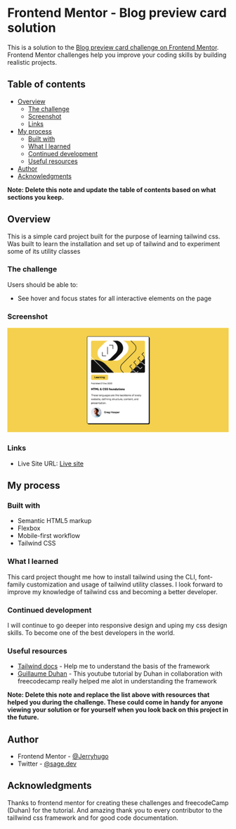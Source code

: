 # Frontend Mentor - Blog preview card solution

This is a solution to the [Blog preview card challenge on Frontend Mentor](https://www.frontendmentor.io/challenges/blog-preview-card-ckPaj01IcS). Frontend Mentor challenges help you improve your coding skills by building realistic projects. 

## Table of contents

- [Overview](#overview)
  - [The challenge](#the-challenge)
  - [Screenshot](#screenshot)
  - [Links](#links)
- [My process](#my-process)
  - [Built with](#built-with)
  - [What I learned](#what-i-learned)
  - [Continued development](#continued-development)
  - [Useful resources](#useful-resources)
- [Author](#author)
- [Acknowledgments](#acknowledgments)

**Note: Delete this note and update the table of contents based on what sections you keep.**

## Overview
This is a simple card project built for the purpose of learning tailwind css. Was built to learn the installation and set up of tailwind and to experiment some of its utility classes

### The challenge

Users should be able to:

- See hover and focus states for all interactive elements on the page

### Screenshot

![Preview](assets/images/card.png)


### Links


- Live Site URL: [Live site](https://preview-sage.netlify.app/)

## My process

### Built with

- Semantic HTML5 markup
- Flexbox
- Mobile-first workflow
- Tailwind CSS


### What I learned

This card project thought me how to install tailwind using the CLI, font-family customization and usage of tailwind utility classes. I look forward to improve my knowledge of tailwind css and becoming a better developer.



### Continued development

I will continue to go deeper into responsive design and uping my css design skills. To become one of the best developers in the world.

### Useful resources

- [Tailwind docs](https://www.tailwindcss.com) - Help me to understand the basis of the framework
- [Guillaume Duhan](https://www.youtube.com/watch?v=ft30zcMlFao) - This youtube tutorial by Duhan in collaboration with freecodecamp really helped me alot in understanding the framework

**Note: Delete this note and replace the list above with resources that helped you during the challenge. These could come in handy for anyone viewing your solution or for yourself when you look back on this project in the future.**

## Author


- Frontend Mentor - [@Jerryhugo](https://www.frontendmentor.io/profile/jerryhugo)
- Twitter - [@sage.dev](https://www.twitter.com/insp_family)

## Acknowledgments

Thanks to frontend mentor for creating these challenges and freecodeCamp (Duhan) for the tutorial. And amazing thank you to every contributor to the taillwind css framework and for good code documentation.


